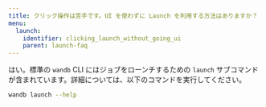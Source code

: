 ```yaml
---
title: クリック操作は苦手です。UI を使わずに Launch を利用する方法はありますか？
menu:
  launch:
    identifier: clicking_launch_without_going_ui
    parent: launch-faq
---
```


はい。標準の `wandb` CLI にはジョブをローンチするための `launch` サブコマンドが含まれています。詳細については、以下のコマンドを実行してください。

```bash
wandb launch --help
```